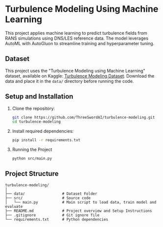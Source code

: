 # Turbulence Modeling Using Machine Learning

This project applies machine learning to predict turbulence fields from RANS simulations using DNS/LES reference data. The model leverages AutoML with AutoGluon to streamline training and hyperparameter tuning.


## Dataset

This project uses the "Turbulence Modeling using Machine Learning" dataset, available on Kaggle: [Turbulence Modeling Dataset](https://www.kaggle.com/datasets/ryleymcconkey/ml-turbulence-dataset). Download the data and place it in the `data/` directory before running the code.

## Setup and Installation

1. Clone the repository:
   ```bash
   git clone https://github.com/ThreeSwordAI/turbulence-modeling.git
   cd turbulence-modeling

2. Install required dependencies:
   ```bash
   pip install -r requirements.txt

3. Running the Project
   ```bash
   python src/main.py
   
## Project Structure
```plaintext
turbulence-modeling/
│
├── data/                 # Dataset Folder
├── src/                  # Source code
│   └── main.py           # Main script to load data, train model and evaluate
├── README.md             # Project overview and Setup Instructions
├── .gitignore            # Git ignore file
└── requirements.txt      # Python dependencies

